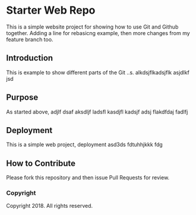 # Starter Web Repo

This is a simple website project for showing how to use Git and Github together. Adding a line for rebasicng example, then more changes from my feature branch too.

## Introduction

This is example to show different parts of the Git ..s. alkdsjflkadsjflk asjdlkf jsd

## Purpose

As started above, adjlf dsaf aksdljf ladsfl kasdjfl kadsjf adsj flakdfdaj fadlfj

## Deployment

This is a simple web project, deployment asd3ds fdtuhhjkkk  fdg

## How to Contribute
Please fork this repository and then issue Pull Requests for review.

### Copyright 
Copyright 2018. All rights reserved.